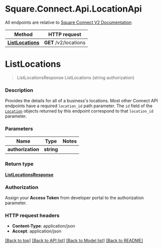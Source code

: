 # Square.Connect.Api.LocationApi

All endpoints are relative to [Square Connect V2 Documentation](https://docs.connect.squareup.com/api/connect/v2/#navsection-endpoints)

Method | HTTP request 
------------- | ------------- 
[**ListLocations**](LocationApi.md#listlocations) | **GET** /v2/locations


# **ListLocations**
> ListLocationsResponse ListLocations (string authorization)

### Description

Provides the details for all of a business's locations.  Most other Connect API endpoints have a required `location_id` path parameter. The `id` field of the [`Location`](#type-location) objects returned by this endpoint correspond to that `location_id` parameter.

### Parameters

Name | Type | Notes
------------- | ------------- | -------------
 **authorization** | **string**| 

### Return type

[**ListLocationsResponse**](ListLocationsResponse.md)

### Authorization

Assign your **Access Token** from developer portal to the authorization parameter.

### HTTP request headers

 - **Content-Type**: application/json
 - **Accept**: application/json

[[Back to top]](#) [[Back to API list]](../README.md#documentation-for-api-endpoints) [[Back to Model list]](../README.md#documentation-for-models) [[Back to README]](../README.md)

